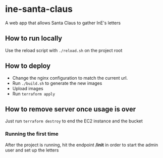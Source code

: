 # ine-santa-claus
A web app that allows Santa Claus to gather InE's letters

## How to run locally
Use the reload script with `./reload.sh` on the project root

## How to deploy
* Change the nginx configuration to match the current url.
* Run `./build.sh` to generate the new images
* Upload images 
* Run `terraform apply`

## How to remove server once usage is over
Just run `terraform destroy` to end the EC2 instance and the bucket

### Running the first time
After the project is running, hit the endpoint **/init** in order to start the admin user and set up the letters
